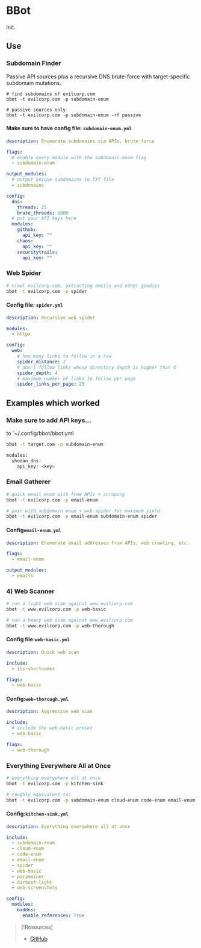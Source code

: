 
# BBot
Init.
## Use
### Subdomain Finder
Passive API sources plus a recursive DNS brute-force with target-specific subdomain mutations.
```shell
# find subdomains of evilcorp.com
bbot -t evilcorp.com -p subdomain-enum

# passive sources only
bbot -t evilcorp.com -p subdomain-enum -rf passive
```
#### Make sure to have config file: `subdomain-enum.yml`
```yaml
description: Enumerate subdomains via APIs, brute-force

flags:
  # enable every module with the subdomain-enum flag
  - subdomain-enum

output_modules:
  # output unique subdomains to TXT file
  - subdomains

config:
  dns:
    threads: 25
    brute_threads: 1000
  # put your API keys here
  modules:
    github:
      api_key: ""
    chaos:
      api_key: ""
    securitytrails:
      api_key: ""
```
### Web Spider
```bash
# crawl evilcorp.com, extracting emails and other goodies
bbot -t evilcorp.com -p spider
```
#### Config file: `spider.yml`
```yaml
description: Recursive web spider

modules:
  - httpx

config:
  web:
    # how many links to follow in a row
    spider_distance: 2
    # don't follow links whose directory depth is higher than 4
    spider_depth: 4
    # maximum number of links to follow per page
    spider_links_per_page: 25
```
## Examples which worked
### Make sure to add API keys...
to `~/.config/bbot/bbot.yml
```bash
bbot -t target.com -p subdomain-enum

modules:
  shodan_dns:
    api_key: <key>
```
### Email Gatherer
```bash
# quick email enum with free APIs + scraping
bbot -t evilcorp.com -p email-enum

# pair with subdomain enum + web spider for maximum yield
bbot -t evilcorp.com -p email-enum subdomain-enum spider
```
#### Config`email-enum.yml`
```yaml
description: Enumerate email addresses from APIs, web crawling, etc.

flags:
  - email-enum

output_modules:
  - emails
```
### 4) Web Scanner
```bash
# run a light web scan against www.evilcorp.com
bbot -t www.evilcorp.com -p web-basic

# run a heavy web scan against www.evilcorp.com
bbot -t www.evilcorp.com -p web-thorough
```
#### Config file:`web-basic.yml`
```yaml
description: Quick web scan

include:
  - iis-shortnames

flags:
  - web-basic
```
#### Config:`web-thorough.yml`
```yaml
description: Aggressive web scan

include:
  # include the web-basic preset
  - web-basic

flags:
  - web-thorough
```
### Everything Everywhere All at Once
```bash
# everything everywhere all at once
bbot -t evilcorp.com -p kitchen-sink

# roughly equivalent to:
bbot -t evilcorp.com -p subdomain-enum cloud-enum code-enum email-enum spider web-basic paramminer dirbust-light web-screenshots
```
#### Config:`kitchen-sink.yml`
```yaml
description: Everything everywhere all at once

include:
  - subdomain-enum
  - cloud-enum
  - code-enum
  - email-enum
  - spider
  - web-basic
  - paramminer
  - dirbust-light
  - web-screenshots

config:
  modules:
    baddns:
      enable_references: True
```
> [!Resources]
> - [GitHub](https://github.com/blacklanternsecurity/bbot)